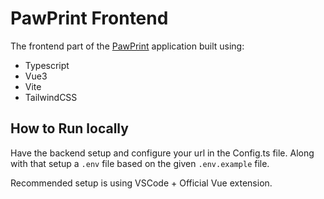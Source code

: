 # PawPrint Frontend

The frontend part of the [PawPrint](https://github.com/m1thrandir225/pawprint) application built using:

- Typescript
- Vue3
- Vite
- TailwindCSS

## How to Run locally

Have the backend setup and configure your
url in the Config.ts file. Along with that setup a `.env` file based on the given `.env.example` file.

Recommended setup is using VSCode + Official Vue extension.
